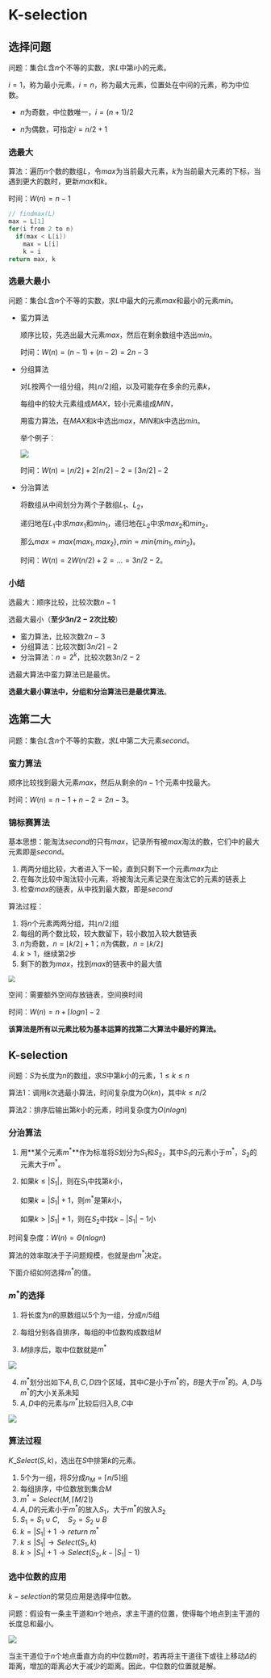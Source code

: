 # K-selection

## 选择问题

问题：集合$L$含$n$个不等的实数，求$L$中第$i$小的元素。

$i = 1$，称为最小元素，$i = n$，称为最大元素，位置处在中间的元素，称为中位数。

* $n$为奇数，中位数唯一，$i=(n+1)/2$

* $n$为偶数，可指定$i = n / 2 + 1$

### 选最大

算法：遍历$n$个数的数组$L$，令$max$为当前最大元素，$k$为当前最大元素的下标，当遇到更大的数时，更新$max$和$k$。

时间：$W(n) = n - 1$

```c
// findmax(L)
max = L[1]
for(i from 2 to n)
  if(max < L[i])
    max = L[i]
    k = i
return max, k
```

### 选最大最小

问题：集合$L$含$n$个不等的实数，求$L$中最大的元素$max$和最小的元素$min$。

* 蛮力算法

  顺序比较，先选出最大元素$max$，然后在剩余数组中选出$min$。

  时间：$W(n) = (n - 1) + (n - 2) = 2n - 3$

* 分组算法

  对$L$按两个一组分组，共$\lfloor n / 2 \rfloor$组，以及可能存在多余的元素$k$，

  每组中的较大元素组成$MAX$，较小元素组成$MIN$，

  用蛮力算法，在$MAX$和$k$中选出$max$，$MIN$和$k$中选出$min$。

  举个例子：

  ![](https://tva1.sinaimg.cn/large/008i3skNgy1gu2lcwhs3yj60e706yq3302.jpg)

  时间：$W(n) = \lfloor n / 2 \rfloor + 2\lceil n / 2 \rceil - 2 = \lceil 3n / 2 \rceil - 2$

* 分治算法

  将数组从中间划分为两个子数组$L_1$$、L_2$，

  递归地在$L_1$中求$max_1$和$min_1$，递归地在$L_2$中求$max_2$和$min_2$，

  那么$max = max\{max_1, max_2\}, min = min\{min_1,min_2\}$。

  时间：$W(n) = 2W(n / 2) + 2 = \dots = 3n/2 -2$。

### 小结

选最大：顺序比较，比较次数$n - 1$

选最大最小（**至少$3n / 2 - 2$次比较**）
* 蛮力算法，比较次数$2n - 3$
* 分组算法：比较次数$\lceil 3n/2 \rceil - 2$
* 分治算法：$n = 2^k$，比较次数$3n/2 - 2$

选最大算法中蛮力算法已是最优。

**选最大最小算法中，分组和分治算法已是最优算法**。

## 选第二大

问题：集合$L$含$n$个不等的实数，求$L$中第二大元素$second$。

### 蛮力算法

顺序比较找到最大元素$max$，然后从剩余的$n - 1$个元素中找最大。

时间：$W(n) = n - 1 + n - 2 = 2n - 3$。

### 锦标赛算法

基本思想：能淘汰$second$的只有$max$，记录所有被$max$淘汰的数，它们中的最大元素即是$second$。

1. 两两分组比较，大者进入下一轮，直到只剩下一个元素$max$为止
2. 在每次比较中淘汰较小元素，将被淘汰元素记录在淘汰它的元素的链表上
3. 检查$max$的链表，从中找到最大数，即是$second$

算法过程：

1. 将$n$个元素两两分组，共$\lfloor n/2 \rfloor$组
2. 每组的两个数比较，较大数留下，较小数加入较大数链表
3. $n$为奇数，$n = \lfloor k/2\rfloor+1$；$n$为偶数，$n = \lfloor k/2 \rfloor$
4. $k > 1$，继续第2步
5. 剩下的数为$max$，找到$max$的链表中的最大值

<img src="https://tva1.sinaimg.cn/large/008i3skNgy1gu2msw5rxnj60ez0b9mxk02.jpg" style="zoom:80%;" />

空间：需要额外空间存放链表，空间换时间

时间：$W(n) = n + \lceil logn \rceil - 2$

**该算法是所有以元素比较为基本运算的找第二大算法中最好的算法。**

## K-selection

问题：$S$为长度为$n$的数组，求$S$中第$k$小的元素，$1 \le k \le n$

算法1：调用$k$次选最小算法，时间复杂度为$O(kn)$，其中$k \le n / 2$

算法2：排序后输出第$k$小的元素，时间复杂度为$O(nlogn)$

### 分治算法

1. 用**某个元素$m^*$**作为标准将$S$划分为$S_1$和$S_2$，其中$S_1$的元素小于$m^*$，$S_2$的元素大于$m^*$。

2. 如果$k \le |S_1|$，则在$S_1$中找第$k$小，

   如果$k = |S_1| + 1$，则$m^*$是第$k$小，

   如果$k > |S_1| + 1$，则在$S_2$中找$k - |S_1| - 1$小

时间复杂度：$W(n) = \Theta(nlogn)$

算法的效率取决于子问题规模，也就是由$m^*$决定。

下面介绍如何选择$m^*$的值。

### $m^*$的选择

1. 将长度为$n$的原数组以5个为一组，分成$n/5$组

2. 每组分别各自排序，每组的中位数构成数组$M$

3. $M$排序后，取中位数就是$m^*$

![](https://tva1.sinaimg.cn/large/008i3skNgy1gu3l7hxqqvj60kc07274n02.jpg)

4. $m^*$划分出如下$A,B,C,D$四个区域，其中$C$是小于$m^*$的，$B$是大于$m^*$的。$A,D$与$m^*$的大小关系未知
5. $A,D$中的元素与$m^*$比较后归入$B,C$中

![](https://tva1.sinaimg.cn/large/008i3skNgy1gu3l7mjj74j60g605g0t102.jpg)

### 算法过程

$K\_Select(S, k)$，选出在$S$中排第$k$的元素。

1. 5个为一组，将$S$分成$n_M=\lceil n/5 \rceil$组
2. 每组排序，中位数放到集合$M$
3. $m^* = Select(M, \lceil M / 2 \rceil)$
4. $A,D$的元素小于$m^*$的放入$S_1$，大于$m^*$的放入$S_2$
5. $S_1 = S_1 \cup C,\quad S_2 = S_2 \cup B$
6. $k = |S_1| + 1 \to return\ m^*$
7. $k \le |S_1| \to Select(S_1, k)$
8. $k \gt |S_1|+1 \to Select(S_2, k-|S_1|-1)$

### 选中位数的应用

$k-selection$的常见应用是选择中位数。

问题：假设有一条主干道和$n$个地点，求主干道的位置，使得每个地点到主干道的长度总和最小。

![](https://tva1.sinaimg.cn/large/008i3skNgy1gu3l7pmu4tj60lg078q3h02.jpg)

当主干道位于$n$个地点垂直方向的中位数$m$时，若再将主干道往下或往上移动$\Delta$的距离，增加的距离必大于减少的距离。因此，中位数的位置就是解。
